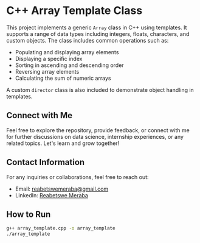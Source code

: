 # C++ Array Template Class

This project implements a generic `Array` class in C++ using templates. It supports a range of data types including integers, floats, characters, and custom objects. The class includes common operations such as:

- Populating and displaying array elements
- Displaying a specific index
- Sorting in ascending and descending order
- Reversing array elements
- Calculating the sum of numeric arrays

A custom `director` class is also included to demonstrate object handling in templates.

## Connect with Me

Feel free to explore the repository, provide feedback, or connect with me for further discussions on data science, internship experiences, or any related topics. Let's learn and grow together!

## Contact Information

For any inquiries or collaborations, feel free to reach out:

- Email: [reabetswemeraba@gmail.com](reabetswemeraba@gmail.com)
- LinkedIn: [Reabetswe Meraba](https://www.linkedin.com/in/reabetswe-meraba-155958228?utm_source=share&utm_campaign=share_via&utm_content=profile&utm_medium=android_app
)


## How to Run

```bash
g++ array_template.cpp -o array_template
./array_template
